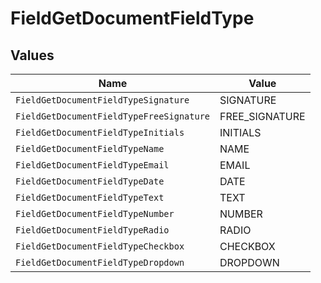 # FieldGetDocumentFieldType


## Values

| Name                                     | Value                                    |
| ---------------------------------------- | ---------------------------------------- |
| `FieldGetDocumentFieldTypeSignature`     | SIGNATURE                                |
| `FieldGetDocumentFieldTypeFreeSignature` | FREE_SIGNATURE                           |
| `FieldGetDocumentFieldTypeInitials`      | INITIALS                                 |
| `FieldGetDocumentFieldTypeName`          | NAME                                     |
| `FieldGetDocumentFieldTypeEmail`         | EMAIL                                    |
| `FieldGetDocumentFieldTypeDate`          | DATE                                     |
| `FieldGetDocumentFieldTypeText`          | TEXT                                     |
| `FieldGetDocumentFieldTypeNumber`        | NUMBER                                   |
| `FieldGetDocumentFieldTypeRadio`         | RADIO                                    |
| `FieldGetDocumentFieldTypeCheckbox`      | CHECKBOX                                 |
| `FieldGetDocumentFieldTypeDropdown`      | DROPDOWN                                 |